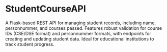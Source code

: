 # StudentCourseAPI
A Flask-based REST API for managing student records, including name, personnummer, and courses passed. Features robust validation for course IDs (CSE/DSE format) and personnummer formats, with endpoints for creating and updating student data. Ideal for educational institutions to track student progress.
